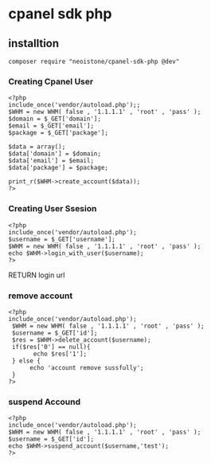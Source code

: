 # cpanel sdk php

## installtion ###
```
composer require "neoistone/cpanel-sdk-php @dev"
```

### Creating Cpanel User ###
```
<?php
include_once('vendor/autoload.php');;
$WHM = new WHM( false , '1.1.1.1' , 'root' , 'pass' );
$domain = $_GET['domain'];
$email = $_GET['email'];
$package = $_GET['package'];

$data = array();
$data['domain'] = $domain;
$data['email'] = $email;
$data['package'] = $package;

print_r($WHM->create_account($data));
?>
```

### Creating User Ssesion ###
```
<?php
include_once('vendor/autoload.php');
$username = $_GET['username'];
$WHM = new WHM( false , '1.1.1.1' , 'root' , 'pass' );
echo $WHM->login_with_user($username);
?>
```
RETURN login url

### remove account ###
```
<?php
include_once('vendor/autoload.php');
 $WHM = new WHM( false , '1.1.1.1' , 'root' , 'pass' );
 $username = $_GET['id'];
 $res = $WHM->delete_account($username);
 if($res['0'] == null){
	   echo $res['1'];
 } else {
	  echo 'account remove sussfully';
 }
?>
```
### suspend Accound ###
```
<?php
include_once('vendor/autoload.php');
$WHM = new WHM( false , '1.1.1.1' , 'root' , 'pass' );
$username = $_GET['id'];
echo $WHM->suspend_account($username,'test');
?>
```
